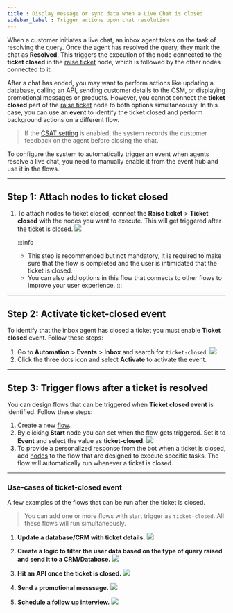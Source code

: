 ```yaml
---
title : Display message or sync data when a Live Chat is closed
sidebar_label : Trigger actions upon chat resolution
---
```


When a customer initiates a live chat, an inbox agent takes on the task of resolving the query. Once the agent has resolved the query, they mark the chat as **Resolved**. This triggers the execution of the node connected to the **ticket closed** in the [raise ticket](https://docs.yellow.ai/docs/platform_concepts/studio/build/nodes/action-nodes#raise-ticket-outputs) node, which is followed by the other nodes connected to it.

After a chat has ended, you may want to perform actions like updating a database, calling an API, sending customer details to the CSM, or displaying promotional messages or products. However, you cannot connect the **ticket closed** part of the [raise ticket](https://docs.yellow.ai/docs/platform_concepts/studio/build/nodes/action-nodes#raise-ticket-outputs) node to both options simultaneously. In this case, you can use an **event** to identify the ticket closed and perform background actions on a different flow. 


> If the [CSAT setting](https://docs.yellow.ai/docs/platform_concepts/inbox/inbox-settings/workflows/csat) is enabled, the system records the customer feedback on the agent before closing the chat.

To configure the system to automatically trigger an event when agents resolve a live chat, you need to manually enable it from the event hub and use it in the flows.


------


## Step 1: Attach nodes to ticket closed

1. To attach nodes to ticket closed, connect the **Raise ticket** > **Ticket closed** with the nodes you want to execute. This will get triggered after the ticket is closed.
    ![](https://i.imgur.com/tFTr2P5.png)

    :::info
    - This step is recommended but not mandatory, it is required to make sure that the flow is completed and the user is intimidated that the ticket is closed.
    - You can also add options in this flow that connects to other flows to improve your user experience.
    :::

-----

## Step 2: Activate ticket-closed event

To identify that the inbox agent has closed a ticket you must enable **Ticket closed** event. Follow these steps: 

1. Go to **Automation** > **Events** > **Inbox** and search for `ticket-closed`.
    ![](https://i.imgur.com/qZYPSZ2.png)
2. Click the three dots icon and select **Activate** to activate the event.

-----

## Step 3: Trigger flows after a ticket is resolved 

You can design flows that can be triggered when **Ticket closed event** is identified. Follow these steps: 

1. Create a new [flow](https://docs.yellow.ai/docs/platform_concepts/studio/build/Flows/journeys). 
2. By clicking **Start** node you can set when the flow gets triggered. Set it to **Event** and select the value as **ticket-closed**.
    ![](https://i.imgur.com/5J4tjm4.png)
3. To provide a personalized response from the bot when a ticket is closed, add [nodes](https://docs.yellow.ai/docs/platform_concepts/studio/build/nodes) to the flow that are designed to execute specific tasks. The flow will automatically run whenever a ticket is closed.

-----


### Use-cases of ticket-closed event

A few examples of the flows that can be run after the ticket is closed.

> You can add one or more flows with start trigger as `ticket-closed`. All these flows will run simultaneously. 

1. **Update a database/CRM with ticket details.**
![](https://hackmd.io/_uploads/H157Iya8n.png)

2. **Create a logic to filter the user data based on the type of query raised and send it to a CRM/Database.**
![](https://hackmd.io/_uploads/ry9pDJpI2.png)

3. **Hit an API once the ticket is closed.** 
![](https://hackmd.io/_uploads/r1QFu1pUn.png)

4. **Send a promotional messsage.** 
![](https://hackmd.io/_uploads/SyFft1p8h.png)

5. **Schedule a follow up interview.**
![](https://hackmd.io/_uploads/BkAvCCn8n.png)



